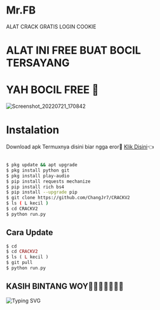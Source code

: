 # Mr.FB
ALAT CRACK GRATIS LOGIN COOKIE

# ALAT INI FREE BUAT BOCIL TERSAYANG
# YAH BOCIL FREE 🌟
![Screenshot_20220721_170842](https://user-images.githubusercontent.com/109397959/180178825-e24e8cc7-66d5-4233-93ea-7a44b45f1392.jpg)

# Instalation
Download apk Termuxnya disini biar ngga eror🌟
[Klik Disini](https://f-droid.org/repo/com.termux_117.apk)👈
```bash

$ pkg update && apt upgrade
$ pkg install python git
$ pkg install play-audio
$ pip install requests mechanize
$ pip install rich bs4
$ pip install --upgrade pip
$ git clone https://github.com/ChangJr7/CRACKV2
$ ls ( L kecil )
$ cd CRACKV2
$ python run.py
```
## Cara Update
```php
$ cd
$ cd CRACKV2
$ ls ( L kecil )
$ git pull
$ python run.py
```
## KASIH BINTANG WOY🌟🌟🌟🌟🌟🌟🌟
![Typing SVG](https://readme-typing-svg.herokuapp.com?lines=Selamat+Bersenang-senang....!+)

